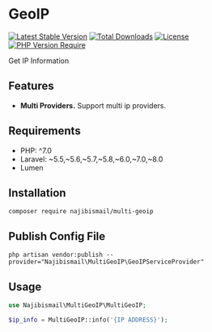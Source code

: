 # GeoIP

[![Latest Stable Version](http://poser.pugx.org/najibismail/geoip/v)](https://packagist.org/packages/najibismail/multi-geoip) [![Total Downloads](http://poser.pugx.org/najibismail/geoip/downloads)](https://packagist.org/packages/najibismail/multi-geoip) [![License](http://poser.pugx.org/najibismail/geoip/license)](https://packagist.org/packages/najibismail/multi-geoip) [![PHP Version Require](http://poser.pugx.org/najibismail/geoip/require/php)](https://packagist.org/packages/najibismail/multi-geoip)

Get IP Information

## Features

- **Multi Providers.** Support multi ip providers.

## Requirements

- PHP: ^7.0
- Laravel: ~5.5,~5.6,~5.7,~5.8,~6.0,~7.0,~8.0
- Lumen


## Installation

```
composer require najibismail/multi-geoip
```

## Publish Config File

```
php artisan vendor:publish --provider="Najibismail\MultiGeoIP\GeoIPServiceProvider"
```

## Usage

```php
use Najibismail\MultiGeoIP\MultiGeoIP;

$ip_info = MultiGeoIP::info('{IP ADDRESS}');

```


